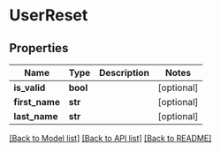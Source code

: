 # UserReset

## Properties
Name | Type | Description | Notes
------------ | ------------- | ------------- | -------------
**is_valid** | **bool** |  | [optional] 
**first_name** | **str** |  | [optional] 
**last_name** | **str** |  | [optional] 

[[Back to Model list]](../README.md#documentation-for-models) [[Back to API list]](../README.md#documentation-for-api-endpoints) [[Back to README]](../README.md)


